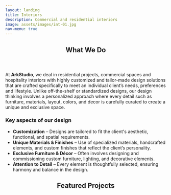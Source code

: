 ```yaml
---
layout: landing
title: Interiors
description: Commercial and residential interiors
image: assets/images/int-01.jpg
nav-menu: true
---
```


<!-- Main -->
<div id="main">

<!-- One -->
<section id="one">
	<div class="inner">
		<header class="major">
			<h2>What We Do</h2>
		</header>
		<p>At <b>ArkStudio</b>, we deal in residential projects, commercial spaces and hospitality interiors with highly customized and tailor-made design solutions that are crafted specifically to meet an individual client’s needs, preferences and lifestyle. Unlike off-the-shelf or standardized designs, our design thinking involves a personalized approach where every detail such as furniture, materials, layout, colors, and decor is carefully curated to create a unique and exclusive space.</p>
		<h3>Key aspects of our design</h3>
		<ul>
			<li>
				<b>Customization</b> – Designs are tailored to fit the client's aesthetic, functional, and spatial requirements.
			</li>
			<li>
				<b>Unique Materials & Finishes</b> – Use of specialized materials, handcrafted elements, and custom finishes that reflect the client’s personality.
			</li>
			<li>
				<b>Exclusive Furniture & Décor</b> – Often involves designing and commissioning custom furniture, lighting, and decorative elements.
			</li>
			<li>
				<b>Attention to Detail</b> – Every element is thoughtfully selected, ensuring harmony and balance in the design.
			</li>
		</ul>
		<header class="major">
			<h2>Featured Projects</h2>
		</header>
		<div class="box alt">
			<div class="row 50% uniform">
				<div class="6u 12u$(small)"><span class="image fit"><img src="{% link assets/images/interiors/spa02.jpg %}" alt=""/></span></div>
				<div class="6u 12u$(small)"><span class="image fit"><img src="{% link assets/images/interiors/off01.jpg %}" alt=""/></span></div>
				<div class="6u$ 12u$(small)"><span class="image fit"><img src="{% link assets/images/interiors/off02.jpg %}" alt=""/></span></div>
				<!-- break -->
				<div class="4u 12u$(small)"><span class="image fit"><img src="{% link assets/images/interiors/spa01.jpg %}" alt=""/></span></div>
				<div class="4u 12u$(small)"><span class="image fit"><img src="{% link assets/images/interiors/mah01.jpg %}" alt=""/></span></div>
				<div class="4u$ 12u$(small)"><span class="image fit"><img src="{% link assets/images/interiors/mah02.jpg %}" alt=""/></span></div>
				<!-- break -->
				<div class="8u 12u$(small)"><span class="image fit"><img src="{% link assets/images/interiors/hrk02.jpg %}" alt=""/></span></div>
				<div class="4u 12u$(small)"><span class="image fit"><img src="{% link assets/images/interiors/hrk01.jpg %}" alt=""/></span></div>
				<div class="4u$ 12u$(small)"><span class="image fit"><img src="{% link assets/images/interiors/hrk04.jpg %}" alt=""/></span></div>
				<!-- break -->
				<div class="8u 12u$(small)"><span class="image fit"><img src="{% link assets/images/interiors/hrk05.jpg %}" alt=""/></span></div>
				<div class="4u$ 12u$(small)"><span class="image fit"><img src="{% link assets/images/interiors/hrk08.jpg %}" alt=""/></span></div>
				<!-- break -->
				<div class="8u 12u$(small)"><span class="image fit"><img src="{% link assets/images/interiors/hrk07.jpg %}" alt=""/></span></div>
				<div class="4u 12u$(small)"><span class="image fit"><img src="{% link assets/images/interiors/hrk03.jpg %}" alt=""/></span></div>
				<div class="4u$ 12u$(small)"><span class="image fit"><img src="{% link assets/images/interiors/hrk06.jpg %}" alt=""/></span></div>
				<!-- break -->
				<div class="6u 12u$(small)"><span class="image fit"><img src="{% link assets/images/interiors/mek03.jpg %}" alt=""/></span></div>
				<div class="6u$ 12u$(small)"><span class="image fit"><img src="{% link assets/images/interiors/mek07.jpg %}" alt=""/></span></div>
				<!-- break -->
				<div class="12u"><span class="image fit"><img src="{% link assets/images/interiors/mek02.jpg %}" alt=""/></span></div>
				<!-- break -->
				<div class="4u 12u$(small)"><span class="image fit"><img src="{% link assets/images/interiors/mek01.jpg %}" alt=""/></span></div>
				<div class="8u$ 12u$(small)"><span class="image fit"><img src="{% link assets/images/interiors/mek05.jpg %}" alt=""/></span></div>
				<!-- break -->
				<div class="7u 12u$(small)"><span class="image fit"><img src="{% link assets/images/interiors/mek06.jpg %}" alt=""/></span></div>
				<div class="5u$ 12u$(small)"><span class="image fit"><img src="{% link assets/images/interiors/mek04.jpg %}" alt=""/></span></div>
				<!-- break -->
				<div class="4u 12u$(small)"><span class="image fit"><img src="{% link assets/images/interiors/omk02.jpg %}" alt=""/></span></div>
				<div class="4u 12u$(small)"><span class="image fit"><img src="{% link assets/images/interiors/omk05.jpg %}" alt=""/></span></div>
				<div class="4u$ 12u$(small)"><span class="image fit"><img src="{% link assets/images/interiors/omk04.jpg %}" alt=""/></span></div>
				<!-- break -->
				<div class="5u 12u$(small)"><span class="image fit"><img src="{% link assets/images/interiors/omk03.jpg %}" alt=""/></span></div>
				<div class="7u$ 12u$(small)"><span class="image fit"><img src="{% link assets/images/interiors/omk01.jpg %}" alt=""/></span></div>
				<!-- break -->
				<div class="12u"><span class="image fit"><img src="{% link assets/images/interiors/san10.jpg %}" alt=""/></span></div>
				<!-- break -->
				<div class="6u 12u$(small)"><span class="image fit"><img src="{% link assets/images/interiors/san01.jpg %}" alt=""/></span></div>
				<div class="6u$ 12u$(small)"><span class="image fit"><img src="{% link assets/images/interiors/san02.jpg %}" alt=""/></span></div>
				<!-- break -->
				<div class="6u 12u$(small)"><span class="image fit"><img src="{% link assets/images/interiors/san05.jpg %}" alt=""/></span></div>
				<div class="3u 12u$(small)"><span class="image fit"><img src="{% link assets/images/interiors/san04.jpg %}" alt=""/></span></div>
				<div class="3u 12u$(small)"><span class="image fit"><img src="{% link assets/images/interiors/san08.jpg %}" alt=""/></span></div>
				<div class="3u 12u$(small)"><span class="image fit"><img src="{% link assets/images/interiors/san03.jpg %}" alt=""/></span></div>
				<div class="3u$ 12u$(small)"><span class="image fit"><img src="{% link assets/images/interiors/san06.jpg %}" alt=""/></span></div>
				<!-- break -->
				<div class="6u 12u$(small)"><span class="image fit"><img src="{% link assets/images/interiors/san07.jpg %}" alt=""/></span></div>
				<div class="6u$ 12u$(small)"><span class="image fit"><img src="{% link assets/images/interiors/san09.jpg %}" alt=""/></span></div>
				<!-- break -->
				<div class="4u 12u$(small)"><span class="image fit"><img src="{% link assets/images/interiors/mbv02.jpg %}" alt=""/></span></div>
				<div class="4u 12u$(small)"><span class="image fit"><img src="{% link assets/images/interiors/mbv04.jpg %}" alt=""/></span></div>
				<div class="4u$ 12u$(small)"><span class="image fit"><img src="{% link assets/images/interiors/mbv05.jpg %}" alt=""/></span></div>
				<!-- break -->
				<div class="6u 12u$(small)"><span class="image fit"><img src="{% link assets/images/interiors/mbv01.jpg %}" alt=""/></span></div>
				<div class="6u$ 12u$(small)"><span class="image fit"><img src="{% link assets/images/interiors/mbv03.jpg %}" alt=""/></span></div>
				<!-- break -->
				<div class="5u 12u$(small)"><span class="image fit"><img src="{% link assets/images/interiors/mbv06.jpg %}" alt=""/></span></div>
				<div class="7u$ 12u$(small)"><span class="image fit"><img src="{% link assets/images/interiors/mbv07.jpg %}" alt=""/></span></div>
				<!-- break -->
				<div class="4u 12u$(small)"><span class="image fit"><img src="{% link assets/images/interiors/ram01.jpg %}" alt=""/></span></div>
				<div class="4u 12u$(small)"><span class="image fit"><img src="{% link assets/images/interiors/ram02.jpg %}" alt=""/></span></div>
				<div class="4u$ 12u$(small)"><span class="image fit"><img src="{% link assets/images/interiors/ram03.jpg %}" alt=""/></span></div>
				<!-- break -->
				<div class="4u 12u$(small)"><span class="image fit"><img src="{% link assets/images/interiors/ram04.jpg %}" alt=""/></span></div>
				<div class="4u 12u$(small)"><span class="image fit"><img src="{% link assets/images/interiors/ram05.jpg %}" alt=""/></span></div>
				<div class="4u$ 12u$(small)"><span class="image fit"><img src="{% link assets/images/interiors/ram06.jpg %}" alt=""/></span></div>
				<!-- break -->
				<div class="7u 12u$(small)"><span class="image fit"><img src="{% link assets/images/interiors/vij01.jpg %}" alt=""/></span></div>
				<div class="5u 12u$(small)"><span class="image fit"><img src="{% link assets/images/interiors/vij02.jpg %}" alt=""/></span></div>
				<div class="5u$ 12u$(small)"><span class="image fit"><img src="{% link assets/images/interiors/ani01.jpg %}" alt=""/></span></div>
				<!-- break -->
				<div class="7u 12u$(small)"><span class="image fit"><img src="{% link assets/images/interiors/yel01.jpg %}" alt=""/></span></div>
				<div class="5u$ 12u$(small)"><span class="image fit"><img src="{% link assets/images/interiors/yel02.jpg %}" alt=""/></span></div>
			</div>
		</div>
	</div>
</section>
</div>